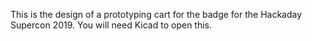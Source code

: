 
This is the design of a prototyping cart for the badge for the Hackaday Supercon 2019. You
will need Kicad to open this.
